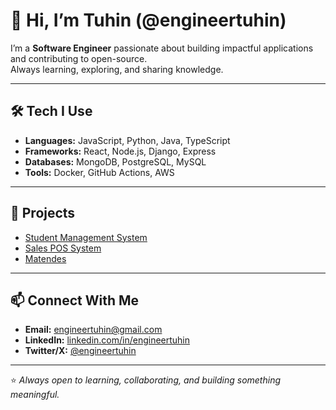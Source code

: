 # 👋 Hi, I’m Tuhin (@engineertuhin)

I’m a **Software Engineer** passionate about building impactful applications and contributing to open-source.  
Always learning, exploring, and sharing knowledge.

---

## 🛠 Tech I Use
- **Languages:** JavaScript, Python, Java, TypeScript  
- **Frameworks:** React, Node.js, Django, Express  
- **Databases:** MongoDB, PostgreSQL, MySQL  
- **Tools:** Docker, GitHub Actions, AWS  

---

## 🚀 Projects
- [Student Management System](https://github.com/engineertuhin/studentManagent)  
- [Sales POS System](https://github.com/datadss123/SALES-POS_SYSTEM_DEV_V1)  
- [Matendes](https://github.com/engineertuhin/matendes)  

---

## 📫 Connect With Me
- **Email:** [engineertuhin@gmail.com](mailto:engineertuhin@gmail.com)  
- **LinkedIn:** [linkedin.com/in/engineertuhin](https://www.linkedin.com/in/engineertuhin/)  
- **Twitter/X:** [@engineertuhin](https://twitter.com/engineertuhin)  

---

⭐ *Always open to learning, collaborating, and building something meaningful.*  
